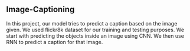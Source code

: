 ## Image-Captioning

In this project, our model tries to predict a caption based on the image given.
We used flickr8k dataset for our training and testing purposes.
We start with predicting the objects inside an image using CNN.
We then use RNN to predict a caption for that image.
